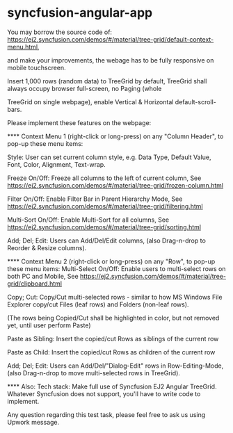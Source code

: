 # syncfusion-angular-app

You may borrow the source code of: https://ej2.syncfusion.com/demos/#/material/tree-grid/default-context-menu.html,

and make your improvements, the webage has to be fully responsive on mobile touchscreen.

Insert 1,000 rows (random data) to TreeGrid by default, TreeGrid shall always occupy browser full-screen, no Paging (whole

TreeGrid on single webpage), enable Vertical & Horizontal default-scroll-bars.

Please implement these features on the webpage:


**** Context Menu 1 (right-click or long-press) on any "Column Header", to pop-up these menu items:

  Style: User can set current column style, e.g. Data Type, Default Value, Font, Color, Alignment, Text-wrap.

  Freeze On/Off: Freeze all columns to the left of current column,
  See https://ej2.syncfusion.com/demos/#/material/tree-grid/frozen-column.html

  Filter On/Off: Enable Filter Bar in Parent Hierarchy Mode,
  See https://ej2.syncfusion.com/demos/#/material/tree-grid/filtering.html

  Multi-Sort On/Off: Enable Multi-Sort for all columns,
  See https://ej2.syncfusion.com/demos/#/material/tree-grid/sorting.html

  Add; Del; Edit: Users can Add/Del/Edit columns, (also Drag-n-drop to Reorder & Resize columns).


**** Context Menu 2 (right-click or long-press) on any "Row", to pop-up these menu items:
  Multi-Select On/Off: Enable users to multi-select rows on both PC and Mobile,
  See https://ej2.syncfusion.com/demos/#/material/tree-grid/clipboard.html

  Copy; Cut: Copy/Cut multi-selected rows - similar to how MS Windows File Explorer copy/cut Files (leaf rows) and Folders (non-leaf rows).

  (The rows being Copied/Cut shall be highlighted in color, but not removed yet, until user perform Paste)

  Paste as Sibling: Insert the copied/cut Rows as siblings of the current row

  Paste as Child: Insert the copied/cut Rows as children of the current row

  Add; Del; Edit: Users can Add/Del/"Dialog-Edit" rows in Row-Editing-Mode, (also Drag-n-drop to move multi-selected rows in TreeGrid).


**** Also:
Tech stack: Make full use of Syncfusion EJ2 Angular TreeGrid. Whatever Syncfusion does not support, you'll have to write code to implement.

Any question regarding this test task, please feel free to ask us using Upwork message.
